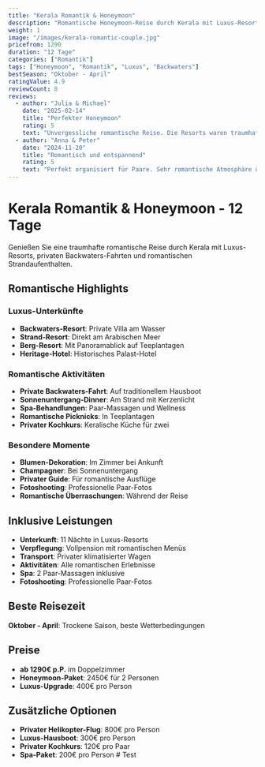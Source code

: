 ```yaml
---
title: "Kerala Romantik & Honeymoon"
description: "Romantische Honeymoon-Reise durch Kerala mit Luxus-Resorts, Backwaters und Strandaufenthalt."
weight: 1
image: "/images/kerala-romantic-couple.jpg"
pricefrom: 1290
duration: "12 Tage"
categories: ["Romantik"]
tags: ["Honeymoon", "Romantik", "Luxus", "Backwaters"]
bestSeason: "Oktober - April"
ratingValue: 4.9
reviewCount: 8
reviews:
  - author: "Julia & Michael"
    date: "2025-02-14"
    title: "Perfekter Honeymoon"
    rating: 5
    text: "Unvergessliche romantische Reise. Die Resorts waren traumhaft und die Backwaters-Fahrt war magisch."
  - author: "Anna & Peter"
    date: "2024-11-20"
    title: "Romantisch und entspannend"
    rating: 5
    text: "Perfekt organisiert für Paare. Sehr romantische Atmosphäre überall."
---
```


# Kerala Romantik & Honeymoon - 12 Tage

Genießen Sie eine traumhafte romantische Reise durch Kerala mit Luxus-Resorts, privaten Backwaters-Fahrten und romantischen Strandaufenthalten.

## Romantische Highlights

### Luxus-Unterkünfte
- **Backwaters-Resort**: Private Villa am Wasser
- **Strand-Resort**: Direkt am Arabischen Meer
- **Berg-Resort**: Mit Panoramablick auf Teeplantagen
- **Heritage-Hotel**: Historisches Palast-Hotel

### Romantische Aktivitäten
- **Private Backwaters-Fahrt**: Auf traditionellem Hausboot
- **Sonnenuntergang-Dinner**: Am Strand mit Kerzenlicht
- **Spa-Behandlungen**: Paar-Massagen und Wellness
- **Romantische Picknicks**: In Teeplantagen
- **Privater Kochkurs**: Keralische Küche für zwei

### Besondere Momente
- **Blumen-Dekoration**: Im Zimmer bei Ankunft
- **Champagner**: Bei Sonnenuntergang
- **Privater Guide**: Für romantische Ausflüge
- **Fotoshooting**: Professionelle Paar-Fotos
- **Romantische Überraschungen**: Während der Reise

## Inklusive Leistungen

- **Unterkunft**: 11 Nächte in Luxus-Resorts
- **Verpflegung**: Vollpension mit romantischen Menüs
- **Transport**: Privater klimatisierter Wagen
- **Aktivitäten**: Alle romantischen Erlebnisse
- **Spa**: 2 Paar-Massagen inklusive
- **Fotoshooting**: Professionelle Paar-Fotos

## Beste Reisezeit

**Oktober - April**: Trockene Saison, beste Wetterbedingungen

## Preise

- **ab 1290€ p.P.** im Doppelzimmer
- **Honeymoon-Paket**: 2450€ für 2 Personen
- **Luxus-Upgrade**: 400€ pro Person

## Zusätzliche Optionen

- **Privater Helikopter-Flug**: 800€ pro Person
- **Luxus-Hausboot**: 300€ pro Person
- **Privater Kochkurs**: 120€ pro Paar
- **Spa-Paket**: 200€ pro Person
#   T e s t 
 
 